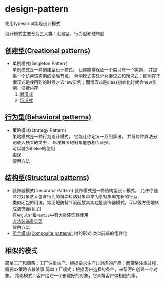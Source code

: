 # design-pattern
使用typescript实现设计模式  

设计模式主要分为三大类：创建型、行为型和结构型

## [创建型(Creational patterns)](./src/Creational)
- 单例模式(Singleton Pattern)  
  单例模式是一种创建型设计模式， 让你能够保证一个类只有一个实例， 并提供一个访问该实例的全局节点。
  单例模式实现分为懒汉式和饿汉式：区别在于懒汉式是使用到的时候才去new实例；而饿汉式是class初始化时就会new实例，浪费内存
  1. [懒汉式](src/Creational/Singleton/Lazy.ts)
  2. [饿汉式](src/Creational/Singleton/Hungry.ts)
## [行为型(Behavioral patterns)](./src/Behavioral)
- 策略模式(Strategy Pattern)  
  策略模式是一种行为设计模式， 它能让你定义一系列算法， 并将每种算法分别放入独立的类中， 以使算法的对象能够相互替换。    
  可以减少if else的使用  
  [实现](src/Behavioral/Strategy/index.ts)  
  [使用方法](./__test__/Strategy.test.ts)
## [结构型(Structural patterns)](./src/Structural)
- 装饰器模式(Decorator Pattern)
  装饰模式是一种结构型设计模式， 允许你通过将对象放入包含行为的特殊封装对象中来为原对象绑定新的行为。  
  类似闭包的用法，常用地防抖节流函数其实也是装饰器模式，可以很方便地转成装饰器([例子](https://github.com/mengxinssfd/ts-utils/blob/master/src/core/decorator.ts))  
  在`Angular`和`NestJS`中有大量装饰器使用  
  [方法装饰器实现](src/Structural/Decorator/index.ts)  
  [使用方法](./__test__/Decorator.test.ts)
- [组合模式(Composite patterns)](src/Structural/Composite)
  树的形式,类似前端的组件化

## 相似的模式
简单工厂和策略：工厂注重生产，根据要求生产出对应的产品；而策略注重过程，需要xx策略去做某事
简单工厂模式：根据客户选择的条件，来帮客户创建一个对象。
策略模式：客户给它一个创建好的对象，它来帮客户做相应的事。  




